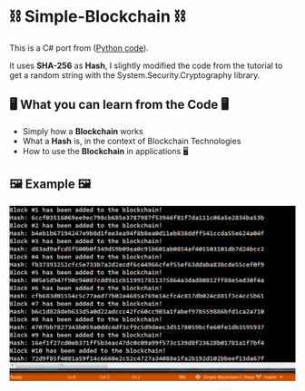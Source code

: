 # ⛓ Simple-Blockchain ⛓
This is a C# port from ([Python code](https://medium.com/crypto-currently/lets-build-the-tiniest-blockchain-e70965a248b)).

It uses **SHA-256** as **Hash**, I slightly modified the code from the tutorial to get a random string with the System.Security.Cryptography library.

## 🖥 What you can learn from the Code 🖥

- Simply how a **Blockchain** works
- What a **Hash** is, in the context of Blockchain Technologies
- How to use the **Blockchain** in applications 🖥

## 🖼 Example 🖼

![Simple Blockchain C# Command Line](Images/Simple-Blockchain_example.png)
